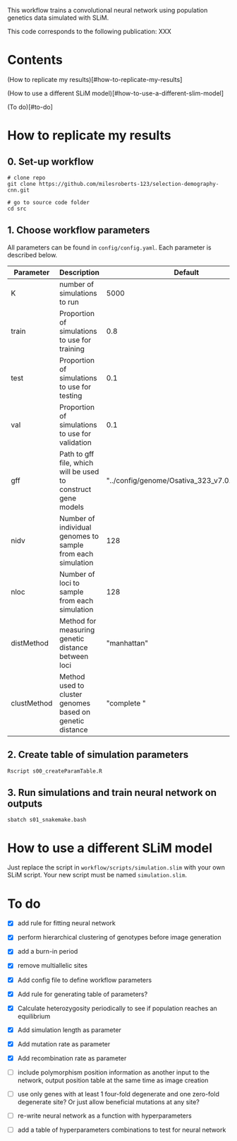 This workflow trains a convolutional neural network using population genetics data simulated with SLiM. 

This code corresponds to the following publication: XXX

# Contents

(How to replicate my results)[#how-to-replicate-my-results]

(How to use a different SLiM model)[#how-to-use-a-different-slim-model]

(To do)[#to-do]

# How to replicate my results

## 0. Set-up workflow

```
# clone repo
git clone https://github.com/milesroberts-123/selection-demography-cnn.git

# go to source code folder
cd src
```

## 1. Choose workflow parameters

All parameters can be found in `config/config.yaml`. Each parameter is described below.

| Parameter | Description | Default |
|-----------|-------------|---------|
| K | number of simulations to run | 5000 |
| train | Proportion of simulations to use for training | 0.8 |
| test | Proportion of simulations to use for testing | 0.1 |
| val | Proportion of simulations to use for validation | 0.1 |
| gff | Path to gff file, which will be used to construct gene models | "../config/genome/Osativa_323_v7.0.gene.gff3" |
| nidv | Number of individual genomes to sample from each simulation | 128 |
| nloc | Number of loci to sample from each simulation | 128 |
| distMethod | Method for measuring genetic distance between loci | "manhattan" |
| clustMethod | Method used to cluster genomes based on genetic distance | "complete " |

## 2. Create table of simulation parameters

`Rscript s00_createParamTable.R`

## 3. Run simulations and train neural network on outputs

`sbatch s01_snakemake.bash`

# How to use a different SLiM model

Just replace the script in `workflow/scripts/simulation.slim` with your own SLiM script. Your new script must be named `simulation.slim`.

# To do

- [x] add rule for fitting neural network

- [x] perform hierarchical clustering of genotypes before image generation

- [x] add a burn-in period

- [x] remove multiallelic sites

- [x] Add config file to define workflow parameters

- [x] Add rule for generating table of parameters?

- [x] Calculate heterozygosity periodically to see if population reaches an equilibrium

- [x] Add simulation length as parameter

- [x] Add mutation rate as parameter

- [x] Add recombination rate as parameter

- [ ] include polymorphism position information as another input to the network, output position table at the same time as image creation

- [ ] use only genes with at least 1 four-fold degenerate and one zero-fold degenerate site? Or just allow beneficial mutations at any site?

- [ ] re-write neural network as a function with hyperparameters

- [ ] add a table of hyperparameters combinations to test for neural network


